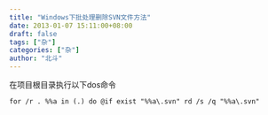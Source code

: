 ```yaml
---
title: "Windows下批处理删除SVN文件方法"
date: 2013-01-07 15:11:00+08:00
draft: false
tags: ["杂"]
categories: ["杂"]
author: "北斗"
---
```


在项目根目录执行以下dos命令
```
for /r . %%a in (.) do @if exist "%%a\.svn" rd /s /q "%%a\.svn"
```
